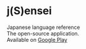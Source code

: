 # j(S)ensei
Japanese language reference
 \
 The open-source application. \
 Available on [Google Play](https://play.google.com/store/apps/details?id=io.archylex.jsensei)
